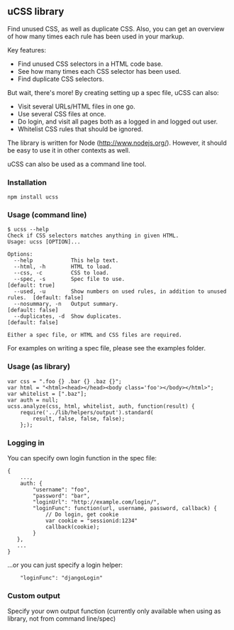 ## uCSS library
Find unused CSS, as well as duplicate CSS. Also, you can get an overview of how many times each rule has been used in your markup.

Key features:
* Find unused CSS selectors in a HTML code base.
* See how many times each CSS selector has been used.
* Find duplicate CSS selectors.

But wait, there's more! By creating setting up a spec file, uCSS can also:
* Visit several URLs/HTML files in one go.
* Use several CSS files at once.
* Do login, and visit all pages both as a logged in and logged out user.
* Whitelist CSS rules that should be ignored.

The library is written for Node (http://www.nodejs.org/). However, it should be easy to use it in other contexts as well.

uCSS can also be used as a command line tool.

### Installation

`npm install ucss`

### Usage (command line)

```
$ ucss --help
Check if CSS selectors matches anything in given HTML.
Usage: ucss [OPTION]...

Options:
  --help            This help text.                                         
  --html, -h        HTML to load.                                           
  --css, -c         CSS to load.                                            
  --spec, -s        Spec file to use.                                         [default: true]
  --used, -u        Show numbers on used rules, in addition to unused rules.  [default: false]
  --nosummary, -n   Output summary.                                           [default: false]
  --duplicates, -d  Show duplicates.                                          [default: false]

Either a spec file, or HTML and CSS files are required.
```

For examples on writing a spec file, please see the examples folder.

### Usage (as library)

```
var css = ".foo {} .bar {} .baz {}";
var html = "<html><head></head><body class='foo'></body></html>";
var whitelist = [".baz"];
var auth = null;
ucss.analyze(css, html, whitelist, auth, function(result) {
    require('../lib/helpers/output').standard(
        result, false, false, false);
    };);
```

### Logging in

You can specify own login function in the spec file:

```
{
    ...,
    auth: {
        "username": "foo",
        "password": "bar",
        "loginUrl": "http://example.com/login/",
        "loginFunc": function(url, username, password, callback) {
            // Do login, get cookie
            var cookie = "sessionid:1234"
            callback(cookie);
        }
   },
   ...
}

```
...or you can just specify a login helper:

```
    "loginFunc": "djangoLogin"
```

### Custom output

Specify your own output function (currently only available when using as library, not from command line/spec)
